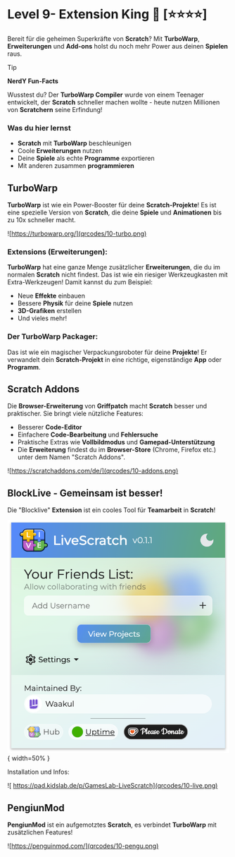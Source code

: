 # Level 9- Extension King 🧩 [⭐⭐⭐⭐]
Bereit für die geheimen Superkräfte von **Scratch**? Mit **TurboWarp**, **Erweiterungen** und **Add-ons** holst du noch mehr Power aus deinen **Spielen** raus. 

> [!TIP]
>
> **NerdY Fun-Facts** 
>
> Wusstest du? Der **TurboWarp Compiler** wurde von einem Teenager entwickelt, der **Scratch** schneller machen wollte - heute nutzen Millionen von **Scratchern** seine Erfindung!

### Was du hier lernst

- **Scratch** mit **TurboWarp** beschleunigen
- Coole **Erweiterungen** nutzen
- Deine **Spiele** als echte **Programme** exportieren
- Mit anderen zusammen **programmieren**

## TurboWarp 

**TurboWarp** ist wie ein Power-Booster für deine **Scratch-Projekte**! Es ist eine spezielle Version von **Scratch**, die deine **Spiele** und **Animationen** bis zu 10x schneller macht. 

![https://turbowarp.org/](qrcodes/10-turbo.png)

### Extensions (Erweiterungen):
**TurboWarp** hat eine ganze Menge zusätzlicher **Erweiterungen**, die du im normalen **Scratch** nicht findest. Das ist wie ein riesiger Werkzeugkasten mit Extra-Werkzeugen! Damit kannst du zum Beispiel:

- Neue **Effekte** einbauen
- Bessere **Physik** für deine **Spiele** nutzen
- **3D-Grafiken** erstellen
- Und vieles mehr!

### Der TurboWarp Packager:
Das ist wie ein magischer Verpackungsroboter für deine **Projekte**! Er verwandelt dein **Scratch-Projekt** in eine richtige, eigenständige **App** oder **Programm**. 

## Scratch Addons 

Die **Browser-Erweiterung** von **Griffpatch** macht **Scratch** besser und praktischer. Sie bringt viele nützliche Features:

- Besserer **Code-Editor**
- Einfachere **Code-Bearbeitung** und **Fehlersuche**
- Praktische Extras wie **Vollbildmodus** und **Gamepad-Unterstützung**
- Die **Erweiterung** findest du im **Browser-Store** (Chrome, Firefox etc.) unter dem Namen "Scratch Addons".

![https://scratchaddons.com/de/](qrcodes/10-addons.png)




## BlockLive - Gemeinsam ist besser!

Die "Blocklive" **Extension** ist ein cooles Tool für **Teamarbeit** in **Scratch**!

 ![Zusammen Scratch benutzen](screenshots/10-livescratch.png){ width=50% }

Installation und Infos:

![ https://pad.kidslab.de/p/GamesLab-LiveScratch](qrcodes/10-live.png)



## PengiunMod 

**PengiunMod** ist ein aufgemotztes **Scratch**, es verbindet **TurboWarp** mit zusätzlichen Features!

![https://penguinmod.com/](qrcodes/10-pengu.png)



